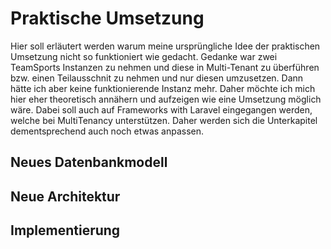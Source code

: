 # Praktische Umsetzung

Hier soll erläutert werden warum meine ursprüngliche Idee der praktischen Umsetzung nicht so funktioniert wie gedacht. Gedanke war zwei TeamSports Instanzen zu nehmen und diese in Multi-Tenant zu überführen bzw. einen Teilausschnit zu nehmen und nur diesen umzusetzen. Dann hätte ich aber keine funktionierende Instanz mehr. 
Daher möchte ich mich hier eher theoretisch annähern und aufzeigen wie eine Umsetzung möglich wäre. Dabei soll auch auf Frameworks with Laravel eingegangen werden, welche bei MultiTenancy unterstützen.
Daher werden sich die Unterkapitel dementsprechend auch noch etwas anpassen.

## Neues Datenbankmodell



## Neue Architektur



## Implementierung



